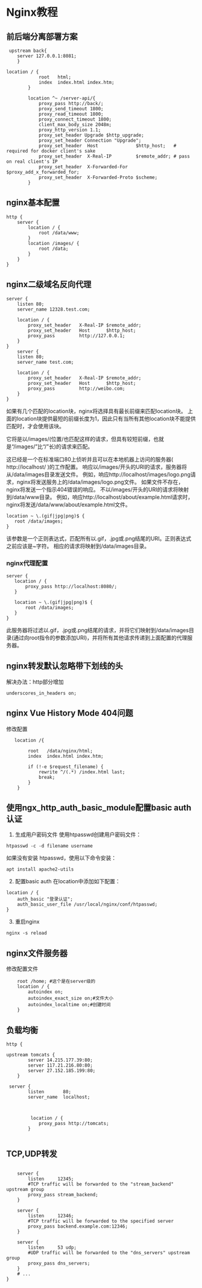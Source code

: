 # Nginx教程



## 前后端分离部署方案
```
 upstream back{
    server 127.0.0.1:8081;
    }
```
```
location / {
            root   html;
            index  index.html index.htm;
        }
		
		location ^~ /server-api/{
            proxy_pass http://back/;
            proxy_send_timeout 1800;
            proxy_read_timeout 1800;
            proxy_connect_timeout 1800;
            client_max_body_size 2048m;
            proxy_http_version 1.1;  
            proxy_set_header Upgrade $http_upgrade;  
            proxy_set_header Connection "Upgrade"; 
            proxy_set_header  Host              $http_host;   # required for docker client's sake
            proxy_set_header  X-Real-IP         $remote_addr; # pass on real client's IP
            proxy_set_header  X-Forwarded-For   $proxy_add_x_forwarded_for;
            proxy_set_header  X-Forwarded-Proto $scheme;
        }
```


## nginx基本配置
```
http {
    server {
        location / {
            root /data/www;
        }
        location /images/ {
            root /data;
        }
    }
}
```


## nginx二级域名反向代理
```
server {  
    listen 80;
    server_name 12328.test.com;

    location / {
        proxy_set_header   X-Real-IP $remote_addr;
        proxy_set_header   Host      $http_host;
        proxy_pass         http://127.0.0.1;
    }
}
    server {  
    listen 80;
    server_name test.com;

    location / {
        proxy_set_header   X-Real-IP $remote_addr;
        proxy_set_header   Host      $http_host;
        proxy_pass         http://weibo.com;
    }
}

 ```
如果有几个匹配的location块，nginx将选择具有最长前缀来匹配location块。 上面的location块提供最短的前缀长度为1，因此只有当所有其他location块不能提供匹配时，才会使用该块。
 
 它将是以/images/(位置/也匹配这样的请求，但具有较短前缀，也就是“/images/”比“/”长)的请求来匹配。
 
 这已经是一个在标准端口80上侦听并且可以在本地机器上访问的服务器( http://localhost/ )的工作配置。 响应以/images/开头的URI的请求，服务器将从/data/images目录发送文件。 例如，响应http://localhost/images/logo.png请求，nginx将发送服务上的/data/images/logo.png文件。 如果文件不存在，nginx将发送一个指示404错误的响应。 不以/images/开头的URI的请求将映射到/data/www目录。 例如，响应http://localhost/about/example.html请求时，nginx将发送/data/www/about/example.html文件。
 ```
 location ~ \.(gif|jpg|png)$ {
    root /data/images;
}
```
该参数是一个正则表达式，匹配所有以.gif，.jpg或.png结尾的URI。正则表达式之前应该是~字符。 相应的请求将映射到/data/images目录。
 
 
 ### nginx代理配置
 ```
 server {
    location / {
        proxy_pass http://localhost:8080/;
    }

    location ~ \.(gif|jpg|png)$ {
        root /data/images;
    }
}
```
此服务器将过滤以.gif，.jpg或.png结尾的请求，并将它们映射到/data/images目录(通过向root指令的参数添加URI)，并将所有其他请求传递到上面配置的代理服务器。


## nginx转发默认忽略带下划线的头
解决办法：http部分增加
```
underscores_in_headers on;
```

## nginx Vue History Mode 404问题
修改配置
```
   location /{

        root   /data/nginx/html;
        index  index.html index.htm;

        if (!-e $request_filename) {
            rewrite ^/(.*) /index.html last;
            break;
        }
    }
```

## 使用ngx_http_auth_basic_module配置basic auth认证



1. 生成用户密码文件
使用htpasswd创建用户密码文件：
```
htpasswd -c -d filename username
```

如果没有安装 htpasswd，使用以下命令安装：
```
apt install apache2-utils
```

2. 配置basic auth
在location中添加如下配置：
```
location / {
    auth_basic "登录认证";
    auth_basic_user_file /usr/local/nginx/conf/htpasswd;
}
```
3. 重启nginx
```
nginx -s reload
```

## nginx文件服务器

修改配置文件
```
    root /home; #这个是在server级的
    location / {
        autoindex on;
        autoindex_exact_size on;#文件大小
        autoindex_localtime on;#创建时间
    }

```

## 负载均衡
```
http {

upstream tomcats {
        server 14.215.177.39:80;
        server 117.21.216.80:80;
        server 27.152.185.199:80;
    }
    
 server {
        listen       80;
        server_name  localhost;

       

         location / {
            proxy_pass http://tomcats;
        }
    
```

## TCP,UDP转发
```

    server {
        listen     12345;
        #TCP traffic will be forwarded to the "stream_backend" upstream group
        proxy_pass stream_backend;
    }

    server {
        listen     12346;
        #TCP traffic will be forwarded to the specified server
        proxy_pass backend.example.com:12346;
    }

    server {
        listen     53 udp;
        #UDP traffic will be forwarded to the "dns_servers" upstream group
        proxy_pass dns_servers;
    }
    # ...
}
```
